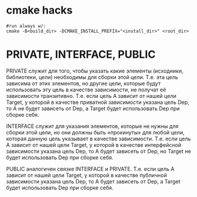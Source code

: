 # cmake hacks
```
#run always w/:
cmake -B<build_dir> -DCMAKE_INSTALL_PREFIX="<install_dir>" <root_dir>
```

# PRIVATE, INTERFACE, PUBLIC
PRIVATE служит для того, чтобы указать какие элементы (исходники, библиотеки, цели) необходимы для сборки этой цели. Т.е. эта цель зависима от этих элементов, но другие цели, которые будут использовать эту цель в качестве зависимости, не получат её зависимости транзитивно. Т.е. если цель A зависит от нашей цели Target, у которой в качестве приватной зависимости указана цель Dep, то A не будет зависеть от Dep, а Target будет использовать Dep при сборке себя.
    
INTERFACE служит для указания элементов, которые не нужны для сборки этой цели, но они должны быть «прокинуты» для любой цели, которая данную цель указывает в качестве зависимости. Т.е. если цель A зависит от нашей цели Target, у которой в качестве интерфейсной зависимости указана цель Dep, то A будет зависеть от Dep, но Target не будет использовать Dep при сборке себя.
    
PUBLIC аналогичен связке INTERFACE и PRIVATE. Т.е. если цель A зависит от нашей цели Target, у которой в качестве публичной зависимости указана цель Dep, то A будет зависеть от Dep, а Target будет использовать Dep при сборке себя.

